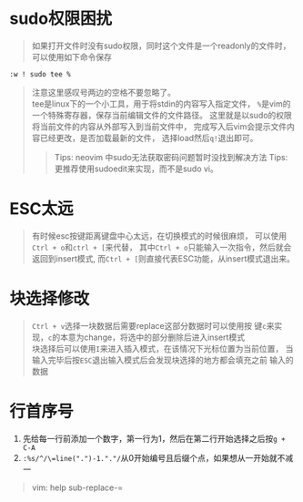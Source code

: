 # sudo权限困扰
> 如果打开文件时没有sudo权限，同时这个文件是一个readonly的文件时，可以使用如下命令保存
```
:w ! sudo tee %
```
> 注意这里感叹号两边的空格不要忽略了。  
> tee是linux下的一个小工具，用于将stdin的内容写入指定文件，
> `%`是vim的一个特殊寄存器，保存当前编辑文件的文件路径。
> 这里就是以sudo的权限将当前文件的内容从外部写入到当前文件中，
> 完成写入后vim会提示文件内容已经更改，是否加载最新的文件，
> 选择load然后`q!`退出即可。
>> Tips: neovim 中sudo无法获取密码问题暂时没找到解决方法
> Tips: 更推荐使用sudoedit来实现，而不是sudo vi。

# ESC太远
> 有时候esc按键距离键盘中心太远，在切换模式的时候很麻烦，
> 可以使用`Ctrl + o`和`ctrl + [`来代替，
> 其中`Ctrl + o`只能输入一次指令，然后就会返回到insert模式, 
> 而`Ctrl + [`则直接代表ESC功能，从insert模式退出来。

# 块选择修改
> `Ctrl + v`选择一块数据后需要replace这部分数据时可以使用按
> 键`c`来实现，`c`的本意为change，将选中的部分删除后进入insert模式  
> 块选择后可以使用`I`来进入插入模式，在该情况下光标位置为当前位置，
> 当输入完毕后按`ESC`退出输入模式后会发现块选择的地方都会填充之前
> 输入的数据

# 行首序号
1. 先给每一行前添加一个数字，第一行为1，然后在第二行开始选择之后按`g + C-A`
2. `:%s/^/\=line(".")-1."."/`从0开始编号且后缀个点，如果想从一开始就不减一
> vim: help sub-replace-\=
